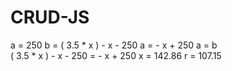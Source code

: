 # CRUD-JS

a = 250
b = ( 3.5 * x ) - x - 250
a = - x + 250
a = b  
( 3.5 * x ) - x - 250 = - x + 250 
x = 142.86
r = 107.15
